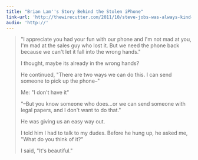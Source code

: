 ```yaml
---
title: "Brian Lam''s Story Behind the Stolen iPhone"
link-url: 'http://thewirecutter.com/2011/10/steve-jobs-was-always-kind-to-me-or-regrets-of-an-asshole/'
audio: 'http://'
---
```

<blockquote><p>"I appreciate you had your fun with our phone and I'm not mad at you, I'm mad at the sales guy who lost it. But we need the phone back because we can't let it fall into the wrong hands."</p>
<p>I thought, maybe its already in the wrong hands?</p>
<p>He continued, "There are two ways we can do this. I can send someone to pick up the phone–"</p>
<p>Me: "I don't have it"</p>
<p>"–But you know someone who does…or we can send someone with legal papers, and I don't want to do that."</p>
<p>He was giving us an easy way out.</p>
<p>I told him I had to talk to my dudes. Before he hung up, he asked me, "What do you think of it?"</p>
<p>I said, "It's beautiful."
</p></blockquote>
